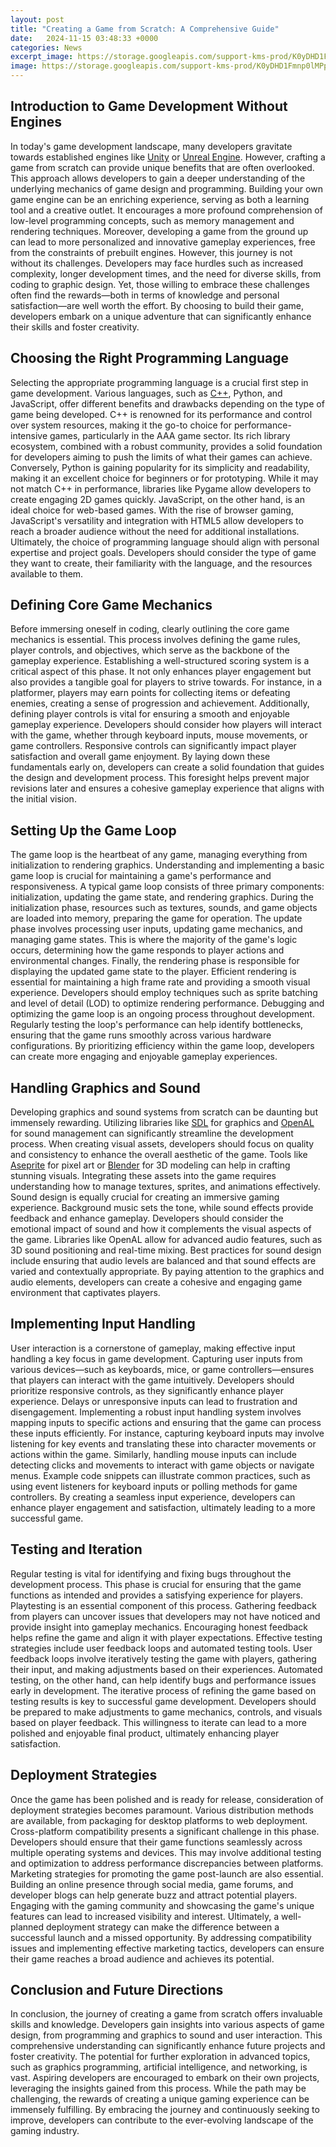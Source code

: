 ```yaml
---
layout: post
title: "Creating a Game from Scratch: A Comprehensive Guide"
date:   2024-11-15 03:48:33 +0000
categories: News
excerpt_image: https://storage.googleapis.com/support-kms-prod/K0yDHD1Fmnp0lMPptD9w4PiNV9IuJVHPdHz4
image: https://storage.googleapis.com/support-kms-prod/K0yDHD1Fmnp0lMPptD9w4PiNV9IuJVHPdHz4
---
```


## Introduction to Game Development Without Engines
In today's game development landscape, many developers gravitate towards established engines like [Unity](https://fr.edu.vn/en/Unity_(game_engine)) or [Unreal Engine](https://fr.edu.vn/en/Unreal_Engine). However, crafting a game from scratch can provide unique benefits that are often overlooked. This approach allows developers to gain a deeper understanding of the underlying mechanics of game design and programming.
Building your own game engine can be an enriching experience, serving as both a learning tool and a creative outlet. It encourages a more profound comprehension of low-level programming concepts, such as memory management and rendering techniques. Moreover, developing a game from the ground up can lead to more personalized and innovative gameplay experiences, free from the constraints of prebuilt engines.
However, this journey is not without its challenges. Developers may face hurdles such as increased complexity, longer development times, and the need for diverse skills, from coding to graphic design. Yet, those willing to embrace these challenges often find the rewards—both in terms of knowledge and personal satisfaction—are well worth the effort. By choosing to build their game, developers embark on a unique adventure that can significantly enhance their skills and foster creativity.
## Choosing the Right Programming Language
Selecting the appropriate programming language is a crucial first step in game development. Various languages, such as [C++](https://fr.edu.vn/en/C%2B%2B), Python, and JavaScript, offer different benefits and drawbacks depending on the type of game being developed. 
C++ is renowned for its performance and control over system resources, making it the go-to choice for performance-intensive games, particularly in the AAA game sector. Its rich library ecosystem, combined with a robust community, provides a solid foundation for developers aiming to push the limits of what their games can achieve.
Conversely, Python is gaining popularity for its simplicity and readability, making it an excellent choice for beginners or for prototyping. While it may not match C++ in performance, libraries like Pygame allow developers to create engaging 2D games quickly.
JavaScript, on the other hand, is an ideal choice for web-based games. With the rise of browser gaming, JavaScript's versatility and integration with HTML5 allow developers to reach a broader audience without the need for additional installations. 
Ultimately, the choice of programming language should align with personal expertise and project goals. Developers should consider the type of game they want to create, their familiarity with the language, and the resources available to them.
## Defining Core Game Mechanics
Before immersing oneself in coding, clearly outlining the core game mechanics is essential. This process involves defining the game rules, player controls, and objectives, which serve as the backbone of the gameplay experience.
Establishing a well-structured scoring system is a critical aspect of this phase. It not only enhances player engagement but also provides a tangible goal for players to strive towards. For instance, in a platformer, players may earn points for collecting items or defeating enemies, creating a sense of progression and achievement.
Additionally, defining player controls is vital for ensuring a smooth and enjoyable gameplay experience. Developers should consider how players will interact with the game, whether through keyboard inputs, mouse movements, or game controllers. Responsive controls can significantly impact player satisfaction and overall game enjoyment.
By laying down these fundamentals early on, developers can create a solid foundation that guides the design and development process. This foresight helps prevent major revisions later and ensures a cohesive gameplay experience that aligns with the initial vision.
## Setting Up the Game Loop
The game loop is the heartbeat of any game, managing everything from initialization to rendering graphics. Understanding and implementing a basic game loop is crucial for maintaining a game's performance and responsiveness.
A typical game loop consists of three primary components: initialization, updating the game state, and rendering graphics. During the initialization phase, resources such as textures, sounds, and game objects are loaded into memory, preparing the game for operation.
The update phase involves processing user inputs, updating game mechanics, and managing game states. This is where the majority of the game's logic occurs, determining how the game responds to player actions and environmental changes.
Finally, the rendering phase is responsible for displaying the updated game state to the player. Efficient rendering is essential for maintaining a high frame rate and providing a smooth visual experience. Developers should employ techniques such as sprite batching and level of detail (LOD) to optimize rendering performance.
Debugging and optimizing the game loop is an ongoing process throughout development. Regularly testing the loop's performance can help identify bottlenecks, ensuring that the game runs smoothly across various hardware configurations. By prioritizing efficiency within the game loop, developers can create more engaging and enjoyable gameplay experiences.
## Handling Graphics and Sound
Developing graphics and sound systems from scratch can be daunting but immensely rewarding. Utilizing libraries like [SDL](https://fr.edu.vn/en/Simple_DirectMedia_Layer) for graphics and [OpenAL](https://fr.edu.vn/en/OpenAL) for sound management can significantly streamline the development process.
When creating visual assets, developers should focus on quality and consistency to enhance the overall aesthetic of the game. Tools like [Aseprite](https://fr.edu.vn/en/Aseprite) for pixel art or [Blender](https://fr.edu.vn/en/Blender) for 3D modeling can help in crafting stunning visuals. Integrating these assets into the game requires understanding how to manage textures, sprites, and animations effectively.
Sound design is equally crucial for creating an immersive gaming experience. Background music sets the tone, while sound effects provide feedback and enhance gameplay. Developers should consider the emotional impact of sound and how it complements the visual aspects of the game. Libraries like OpenAL allow for advanced audio features, such as 3D sound positioning and real-time mixing.
Best practices for sound design include ensuring that audio levels are balanced and that sound effects are varied and contextually appropriate. By paying attention to the graphics and audio elements, developers can create a cohesive and engaging game environment that captivates players.
## Implementing Input Handling
User interaction is a cornerstone of gameplay, making effective input handling a key focus in game development. Capturing user inputs from various devices—such as keyboards, mice, or game controllers—ensures that players can interact with the game intuitively.
Developers should prioritize responsive controls, as they significantly enhance player experience. Delays or unresponsive inputs can lead to frustration and disengagement. Implementing a robust input handling system involves mapping inputs to specific actions and ensuring that the game can process these inputs efficiently.
For instance, capturing keyboard inputs may involve listening for key events and translating these into character movements or actions within the game. Similarly, handling mouse inputs can include detecting clicks and movements to interact with game objects or navigate menus.
Example code snippets can illustrate common practices, such as using event listeners for keyboard inputs or polling methods for game controllers. By creating a seamless input experience, developers can enhance player engagement and satisfaction, ultimately leading to a more successful game.
## Testing and Iteration
Regular testing is vital for identifying and fixing bugs throughout the development process. This phase is crucial for ensuring that the game functions as intended and provides a satisfying experience for players.
Playtesting is an essential component of this process. Gathering feedback from players can uncover issues that developers may not have noticed and provide insight into gameplay mechanics. Encouraging honest feedback helps refine the game and align it with player expectations.
Effective testing strategies include user feedback loops and automated testing tools. User feedback loops involve iteratively testing the game with players, gathering their input, and making adjustments based on their experiences. Automated testing, on the other hand, can help identify bugs and performance issues early in development.
The iterative process of refining the game based on testing results is key to successful game development. Developers should be prepared to make adjustments to game mechanics, controls, and visuals based on player feedback. This willingness to iterate can lead to a more polished and enjoyable final product, ultimately enhancing player satisfaction.
## Deployment Strategies
Once the game has been polished and is ready for release, consideration of deployment strategies becomes paramount. Various distribution methods are available, from packaging for desktop platforms to web deployment.
Cross-platform compatibility presents a significant challenge in this phase. Developers should ensure that their game functions seamlessly across multiple operating systems and devices. This may involve additional testing and optimization to address performance discrepancies between platforms.
Marketing strategies for promoting the game post-launch are also essential. Building an online presence through social media, game forums, and developer blogs can help generate buzz and attract potential players. Engaging with the gaming community and showcasing the game's unique features can lead to increased visibility and interest.
Ultimately, a well-planned deployment strategy can make the difference between a successful launch and a missed opportunity. By addressing compatibility issues and implementing effective marketing tactics, developers can ensure their game reaches a broad audience and achieves its potential.
## Conclusion and Future Directions
In conclusion, the journey of creating a game from scratch offers invaluable skills and knowledge. Developers gain insights into various aspects of game design, from programming and graphics to sound and user interaction. This comprehensive understanding can significantly enhance future projects and foster creativity.
The potential for further exploration in advanced topics, such as graphics programming, artificial intelligence, and networking, is vast. Aspiring developers are encouraged to embark on their own projects, leveraging the insights gained from this process. 
While the path may be challenging, the rewards of creating a unique gaming experience can be immensely fulfilling. By embracing the journey and continuously seeking to improve, developers can contribute to the ever-evolving landscape of the gaming industry.